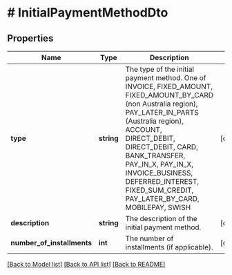 # # InitialPaymentMethodDto

## Properties

Name | Type | Description | Notes
------------ | ------------- | ------------- | -------------
**type** | **string** | The type of the initial payment method. One of INVOICE, FIXED_AMOUNT, FIXED_AMOUNT_BY_CARD (non Australia region), PAY_LATER_IN_PARTS (Australia region), ACCOUNT, DIRECT_DEBIT, DIRECT_DEBIT, CARD, BANK_TRANSFER, PAY_IN_X, PAY_IN_X, INVOICE_BUSINESS, DEFERRED_INTEREST, FIXED_SUM_CREDIT, PAY_LATER_BY_CARD, MOBILEPAY, SWISH | [optional] 
**description** | **string** | The description of the initial payment method. | [optional] 
**number_of_installments** | **int** | The number of installments (if applicable). | [optional] 

[[Back to Model list]](../../README.md#documentation-for-models) [[Back to API list]](../../README.md#documentation-for-api-endpoints) [[Back to README]](../../README.md)


